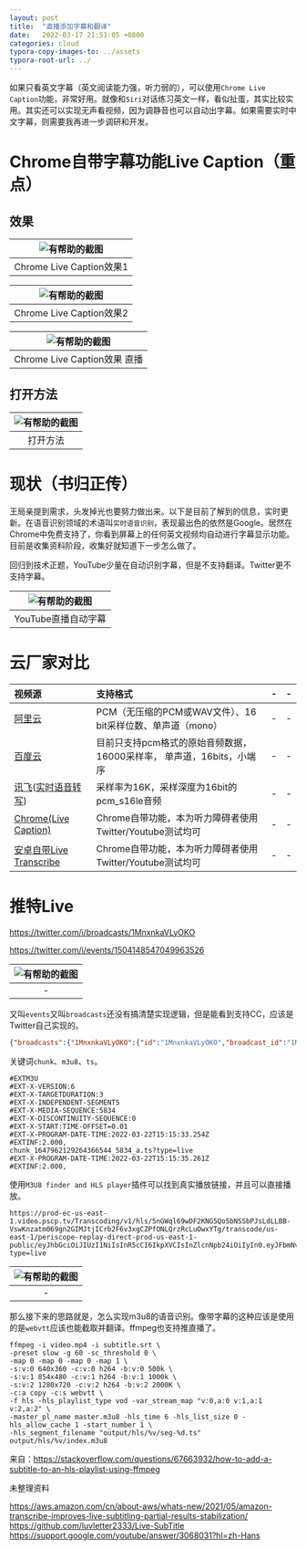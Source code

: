 ```yaml
---
layout: post
title:  "直播添加字幕和翻译"
date:   2022-03-17 21:51:05 +0800
categories: cloud
typora-copy-images-to: ../assets
typora-root-url: ../
---
```


如果只看英文字幕（英文阅读能力强，听力弱的），可以使用`Chrome Live Caption`功能，非常好用。就像和`Siri`对话练习英文一样，看似扯蛋，其实比较实用。其实还可以实现无声看视频，因为调静音也可以自动出字幕。如果需要实时中文字幕，则需要我再进一步调研和开发。

# Chrome自带字幕功能Live Caption（重点）

## 效果

| ![有帮助的截图](/assets/WX20220317-230616.png) |
| :----------------------------------------: |
|          Chrome Live Caption效果1        |

| ![有帮助的截图](/assets/WX20220317-231102.png) |
| :----------------------------------------: |
|          Chrome Live Caption效果2         |

| ![有帮助的截图](/assets/WX20220317-231738.png) |
| :----------------------------------------: |
|          Chrome Live Caption效果 直播        |

## 打开方法

| ![有帮助的截图](/assets/WX20220317-233315.png) |
| :----------------------------------------: |
|          打开方法        |


# 现状（书归正传）

王局亲提到需求，头发掉光也要努力做出来。以下是目前了解到的信息，实时更新。在语音识别领域的术语叫`实时语音识别`，表现最出色的依然是Google。居然在Chrome中免费支持了，你看到屏幕上的任何英文视频均自动进行字幕显示功能。目前是收集资料阶段，收集好就知道下一步怎么做了。

回归到技术正题，YouTube少量在自动识别字幕，但是不支持翻译。Twitter更不支持字幕。

| ![有帮助的截图](/assets/IMAGE_03172246.jpg) |
| :----------------------------------------: |
|          YouTube直播自动字幕        |

# 云厂家对比

| 视频源 | 支持格式 | - | - |
| :---- | :---- | :---- | :---- |
| [阿里云][4]                | PCM（无压缩的PCM或WAV文件）、16 bit采样位数、单声道（mono）        | -     | -  |
| [百度云][3]                | 目前只支持pcm格式的原始音频数据， 16000采样率， 单声道，16bits，小端序 | -      |  - |
| [讯飞][1]([实时语音转写][2]) | 采样率为16K，采样深度为16bit的pcm_s16le音频  | -   | - |
| [Chrome(Live Caption)][5] | Chrome自带功能，本为听力障碍者使用Twitter/Youtube测试均可           |            -     | - |
| [安卓自带Live Transcribe][6] | Chrome自带功能，本为听力障碍者使用Twitter/Youtube测试均可           |            -     | - |

# 推特Live
https://twitter.com/i/broadcasts/1MnxnkaVLyOKO

https://twitter.com/i/events/1504148547049963526

| ![有帮助的截图](/assets/WX20220322-230338.png) |
| :----------------------------------------: |
|          -        |

又叫`events`又叫`broadcasts`还没有搞清楚实现逻辑，但是能看到支持CC，应该是Twitter自己实现的。

```json
{"broadcasts":{"1MnxnkaVLyOKO":{"id":"1MnxnkaVLyOKO","broadcast_id":"1MnxnkaVLyOKO","media_key":"28_1506239529874706436","media_id":"1506239529874706436","created_at_ms":"1647950463137","updated_at_ms":"1647962052452","language":"en","image_url":"https://prod-fastly-us-east-1.video.pscp.tv/Transcoding/v1/live_thumbnail/us-east-1/eyJkIjowfQ/5nGWql69wDF2KNG5Qo5bNSSbPJsLdLLBB-VswKnzatm069gn2GIMJtjICrb2F6v3xgCZPfONLQrzRcLuOwxYTg/latest.jpg?token=eyJhbGciOiJIUzI1NiIsInR5cCI6IkpXVCIsInZlcnNpb24iOiIyIn0.eyJBbGxvd2VkUHJvdG9jb2xzIjpbInRodW1iIl0sIkJyb2FkY2FzdElkIjoiMU1ueG5rYVZMeU9LTyIsIkdyYW50VHlwZSI6InJlYWQiLCJHcmFudGVkQXQiOjE2NDc5NjIwNjEsIkdyYW50ZWRUbyI6InR3LTIyOTQ5NDg3NyIsIlN0cmVhbU5hbWUiOiI1bkdXcWw2OXdERjJLTkc1UW81Yk5TU2JQSnNMZExMQkItVnN3S256YXRtMDY5Z24yR0lNSnRqSUNyYjJGNnYzeGdDWlBmT05MUXJ6UmNMdU93eFlUZyIsImV4cCI6MTY0ODEzNDg2MX0.2U2s97fBpLZusxxae0Gwx7PI78YiVv1vw9UL1F6GfE8&service=proxsee&digest=05c5x4JJJwi6hlvl5V7N-wqcf3nJhfAtkvDIdVVH30o&ts=823981030","image_url_small":"https://prod-fastly-us-east-1.video.pscp.tv/Transcoding/v1/live_thumbnail/us-east-1/eyJkIjoxMjh9/5nGWql69wDF2KNG5Qo5bNSSbPJsLdLLBB-VswKnzatm069gn2GIMJtjICrb2F6v3xgCZPfONLQrzRcLuOwxYTg/latest.jpg?token=eyJhbGciOiJIUzI1NiIsInR5cCI6IkpXVCIsInZlcnNpb24iOiIyIn0.eyJBbGxvd2VkUHJvdG9jb2xzIjpbInRodW1iIl0sIkJyb2FkY2FzdElkIjoiMU1ueG5rYVZMeU9LTyIsIkdyYW50VHlwZSI6InJlYWQiLCJHcmFudGVkQXQiOjE2NDc5NjIwNjEsIkdyYW50ZWRUbyI6InR3LTIyOTQ5NDg3NyIsIlN0cmVhbU5hbWUiOiI1bkdXcWw2OXdERjJLTkc1UW81Yk5TU2JQSnNMZExMQkItVnN3S256YXRtMDY5Z24yR0lNSnRqSUNyYjJGNnYzeGdDWlBmT05MUXJ6UmNMdU93eFlUZyIsImV4cCI6MTY0ODEzNDg2MX0.2U2s97fBpLZusxxae0Gwx7PI78YiVv1vw9UL1F6GfE8&service=proxsee&digest=05c5x4JJJwi6hlvl5V7N-wqcf3nJhfAtkvDIdVVH30o&ts=823981030","image_url_medium":"https://prod-fastly-us-east-1.video.pscp.tv/Transcoding/v1/live_thumbnail/us-east-1/eyJkIjozNjB9/5nGWql69wDF2KNG5Qo5bNSSbPJsLdLLBB-VswKnzatm069gn2GIMJtjICrb2F6v3xgCZPfONLQrzRcLuOwxYTg/latest.jpg?token=eyJhbGciOiJIUzI1NiIsInR5cCI6IkpXVCIsInZlcnNpb24iOiIyIn0.eyJBbGxvd2VkUHJvdG9jb2xzIjpbInRodW1iIl0sIkJyb2FkY2FzdElkIjoiMU1ueG5rYVZMeU9LTyIsIkdyYW50VHlwZSI6InJlYWQiLCJHcmFudGVkQXQiOjE2NDc5NjIwNjEsIkdyYW50ZWRUbyI6InR3LTIyOTQ5NDg3NyIsIlN0cmVhbU5hbWUiOiI1bkdXcWw2OXdERjJLTkc1UW81Yk5TU2JQSnNMZExMQkItVnN3S256YXRtMDY5Z24yR0lNSnRqSUNyYjJGNnYzeGdDWlBmT05MUXJ6UmNMdU93eFlUZyIsImV4cCI6MTY0ODEzNDg2MX0.2U2s97fBpLZusxxae0Gwx7PI78YiVv1vw9UL1F6GfE8&service=proxsee&digest=05c5x4JJJwi6hlvl5V7N-wqcf3nJhfAtkvDIdVVH30o&ts=823981030","status":"Confirmation hearing for Supreme Court nominee Judge Ketanji Brown Jackson (Day 2)","broadcast_source":"livecms","available_for_replay":true,"user_id":"1060690","twitter_user_id":"15675138","user_display_name":"C-SPAN","username":"cspan","twitter_username":"cspan","profile_image_url":"https://pbs.twimg.com/profile_images/1107583584460857344/Ewo1E1vu_reasonably_small.png","state":"RUNNING","is_locked":false,"friend_chat":false,"has_moderation":true,"height":540,"width":960,"camera_rotation":0,"has_location":false,"lat":0.0,"lng":0.0,"total_watching":"11873","total_watched":"176851","start_ms":"1647953541642","ping_ms":"1647962052452","private_chat":false,"is_high_latency":true,"version":1167}},"events":{}}
```

关键词`chunk`、`m3u8`、`ts`。

```
#EXTM3U
#EXT-X-VERSION:6
#EXT-X-TARGETDURATION:3
#EXT-X-INDEPENDENT-SEGMENTS
#EXT-X-MEDIA-SEQUENCE:5834
#EXT-X-DISCONTINUITY-SEQUENCE:0
#EXT-X-START:TIME-OFFSET=0.01
#EXT-X-PROGRAM-DATE-TIME:2022-03-22T15:15:33.254Z
#EXTINF:2.000,
chunk_1647962129264366544_5834_a.ts?type=live
#EXT-X-PROGRAM-DATE-TIME:2022-03-22T15:15:35.261Z
#EXTINF:2.000,
```

使用`M3U8 finder and HLS player`插件可以找到真实播放链接，并且可以直接播放。
```
https://prod-ec-us-east-1.video.pscp.tv/Transcoding/v1/hls/5nGWql69wDF2KNG5Qo5bNSSbPJsLdLLBB-VswKnzatm069gn2GIMJtjICrb2F6v3xgCZPfONLQrzRcLuOwxYTg/transcode/us-east-1/periscope-replay-direct-prod-us-east-1-public/eyJhbGciOiJIUzI1NiIsInR5cCI6IkpXVCIsInZlcnNpb24iOiIyIn0.eyJFbmNvZGVyU2V0dGluZyI6ImVuY29kZXJfc2V0dGluZ18zMjBwMzBfMTAiLCJIZWlnaHQiOjMyMCwiS2JwcyI6NjAwLCJUcmFuc2NvZGVBdWRpbyI6dHJ1ZSwiV2lkdGgiOjU2OH0.es_XpNv3J12hFXU4WrCwmH28GmToYAPDPdT_EjerHCU/dynamic_highlatency.m3u8?type=live
```

| ![有帮助的截图](/assets/WX20220322-233151.png) |
| :----------------------------------------: |
|          -        |

那么接下来的思路就是，怎么实现m3u8的语音识别。像带字幕的这种应该是使用的是`webvtt`应该也能截取并翻译。ffmpeg也支持推直播了。

```shell
ffmpeg -i video.mp4 -i subtitle.srt \
-preset slow -g 60 -sc_threshold 0 \
-map 0 -map 0 -map 0 -map 1 \
-s:v:0 640x360 -c:v:0 h264 -b:v:0 500k \
-s:v:1 854x480 -c:v:1 h264 -b:v:1 1000k \
-s:v:2 1280x720 -c:v:2 h264 -b:v:2 2000K \
-c:a copy -c:s webvtt \
-f hls -hls_playlist_type vod -var_stream_map "v:0,a:0 v:1,a:1 v:2,a:2" \
-master_pl_name master.m3u8 -hls_time 6 -hls_list_size 0 -hls_allow_cache 1 -start_number 1 \
-hls_segment_filename "output/hls/%v/seg-%d.ts" output/hls/%v/index.m3u8
```
来自：https://stackoverflow.com/questions/67663932/how-to-add-a-subtitle-to-an-hls-playlist-using-ffmpeg


未整理资料

https://aws.amazon.com/cn/about-aws/whats-new/2021/05/amazon-transcribe-improves-live-subtitling-partial-results-stabilization/  
https://github.com/luvletter2333/Live-SubTitle  
https://support.google.com/youtube/answer/3068031?hl=zh-Hans  


[1]: https://www.xfyun.cn/services/rtasr
[2]: https://www.xfyun.cn/doc/asr/rtasr/API.html
[3]: https://cloud.baidu.com/product/speech/realtime_asr
[4]: https://help.aliyun.com/document_detail/84428.html
[5]: https://support.google.com/chrome/answer/10538231?hl=en
[6]: https://www.android.com/accessibility/live-transcribe/
